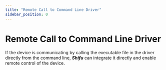 ```yaml
---
title: "Remote Call to Command Line Driver"
sidebar_position: 0
---
```


# Remote Call to Command Line Driver

If the device is communicating by calling the executable file in the driver directly from the command line, ***Shifu*** can integrate it directly and enable remote control of the device.
